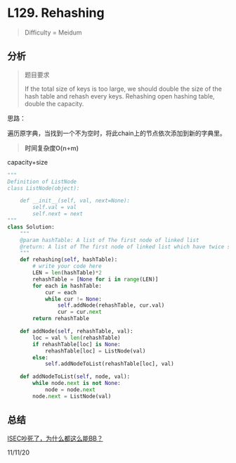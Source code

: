 # L129. Rehashing
> Difficulty = Meidum

## 分析

> 题目要求
> 
> If the total size of keys is too large, we should double the size of the hash table and rehash every keys. Rehashing open hashing table, double the capacity.

思路：

遍历原字典，当找到一个不为空时，将此chain上的节点依次添加到新的字典里。

> **时间复杂度O(n+m)**

capacity+size


```python
"""
Definition of ListNode
class ListNode(object):

    def __init__(self, val, next=None):
        self.val = val
        self.next = next
"""
class Solution:
    """
    @param hashTable: A list of The first node of linked list
    @return: A list of The first node of linked list which have twice size
    """
    def rehashing(self, hashTable):
        # write your code here
        LEN = len(hashTable)*2
        rehashTable = [None for i in range(LEN)]
        for each in hashTable:
            cur = each
            while cur != None:
                self.addNode(rehashTable, cur.val)
                cur = cur.next
        return rehashTable

    def addNode(self, rehashTable, val):
        loc = val % len(rehashTable)
        if rehashTable[loc] is None:
            rehashTable[loc] = ListNode(val)
        else:
            self.addNodeToList(rehashTable[loc], val)

    def addNodeToList(self, node, val):
        while node.next is not None:
            node = node.next
        node.next = ListNode(val)
```

## 总结

[ISEC吵死了，为什么都这么能BB？](https://www.jiuzhang.com/problem/rehashing/#tag-lang-python)

11/11/20